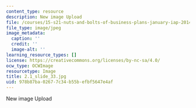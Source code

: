 ```yaml
---
content_type: resource
description: New image Upload
file: /courses/15-s21-nuts-and-bolts-of-business-plans-january-iap-2014/978b87ba02677c34b55befbf5647e4af_2.1_slide_33.jpg
file_type: image/jpeg
image_metadata:
  caption: ''
  credit: ''
  image-alt: ''
learning_resource_types: []
license: https://creativecommons.org/licenses/by-nc-sa/4.0/
ocw_type: OCWImage
resourcetype: Image
title: 2.1_slide_33.jpg
uid: 978b87ba-0267-7c34-b55b-efbf5647e4af
---
```

New image Upload